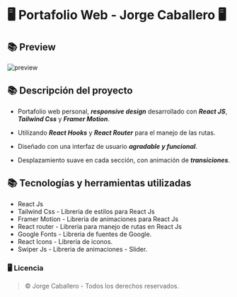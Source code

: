 # 🖥️ Portafolio Web - Jorge Caballero 🖥️

## 📚 Preview
![preview](./src/assets/)

## 📚 Descripción del proyecto
- Portafolio web personal, ***responsive design*** desarrollado con ***React JS***, ***Tailwind Css*** y ***Framer Motion***.

- Utilizando ***React Hooks*** y ***React Router*** para el manejo de las rutas.

- Diseñado con una interfaz de usuario ***agradable y funcional***.

- Desplazamiento suave en cada sección, con animación de ***transiciones***.

## 📚 Tecnologías y herramientas utilizadas
- React Js
- Tailwind Css - Libreria de estilos para React Js
- Framer Motion - Libreria de animaciones para React Js
- React router - Libreria para manejo de rutas en React Js
- Google Fonts - Libreria de fuentes de Google.
- React Icons - Libreria de iconos.
- Swiper Js - Libreria de animaciones - Slider. 

### 🖥️ Licencia
>&copy; Jorge Caballero - Todos los derechos reservados.